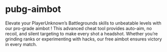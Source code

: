 # pubg-aimbot
Elevate your PlayerUnknown’s Battlegrounds skills to unbeatable levels with our pro-grade aimbot ! This advanced cheat tool provides auto-aim, no recoil, and silent targeting to make every shot a headshot. Whether you’re grinding ranks or experimenting with hacks, our free aimbot ensures victory in every match.
